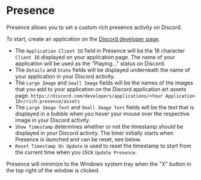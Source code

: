 # Presence

Presence allows you to set a custom rich presence activity on Discord.

To start, create an application on the [Discord developer page](https://discord.com/developers/applications).

- The `Application Client ID` field in Presence will be the 18 character `Client ID` displayed on your application page. The name of your application will be used as the "Playing..." status on Discord.
- The `Details` and `State` fields will be displayed underneath the name of your application in your Discord activity.
- The `Large Image` and `Small Image` fields will be the names of the images that you add to your application on the Discord application art assets page. `https://discord.com/developers/applications/<Your Application ID>/rich-presence/assets` 
- The `Large Image Text` and `Small Image Text` fields will be the text that is displayed in a bubble when you hover your mouse over the respective image in your Discord activity.
- `Show Timestamp` determines whether or not the timestamp should be displayed in your Discord activity. The timer initially starts when Presence is launched and can be reset, see below.
- `Reset Timestamp On Update` is used to reset the timestamp to start from the current time when you click `Update Presence`.

Presence will minimize to the Windows system tray when the "X" button in the top right of the window is clicked.

